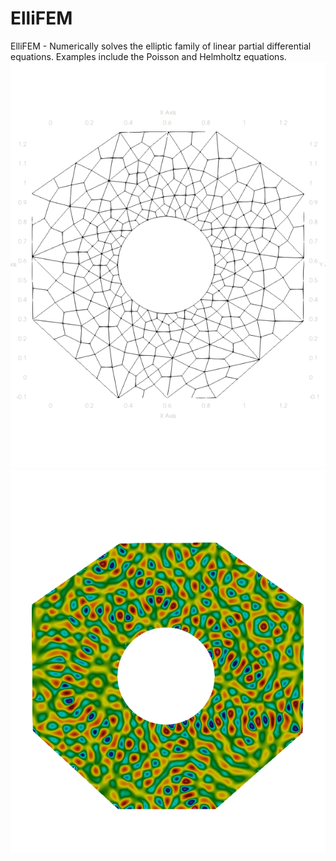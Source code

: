 # ElliFEM
ElliFEM - Numerically solves the elliptic family of linear partial differential equations. Examples include the Poisson and Helmholtz equations.
![](images/mesh_p4.png)![](images/30pi_p4.png)
